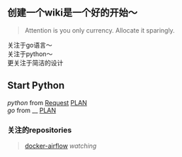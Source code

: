 ## 创建一个wiki是一个好的开始～
> Attention is you only currency. Allocate it sparingly.

关注于go语言～  
关注于python～  
更关注于简洁的设计  

## Start Python
*python* from [Request](http://docs.python-requests.org/en/master/)  [PLAN](python/requests.md)  
*go* from __  [PLAN](https://opensource.com/article/18/11/learning-golang)  


### 关注的repositories

> [docker-airflow](https://github.com/puckel/docker-airflow)  _watching_
